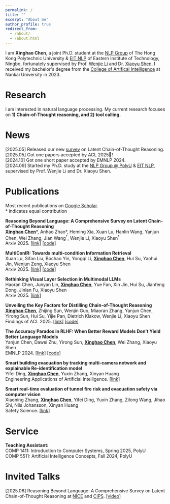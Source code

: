 ```yaml
---
permalink: /
title: ""
excerpt: "About me"
author_profile: true
redirect_from: 
  - /about/
  - /about.html
---
```


<!-- ## About Me -->

I am **Xinghao Chen**, a joint Ph.D. student at the [NLP Group](https://polyunlp.github.io/) of The Hong Kong Polytechnic University & [EIT NLP](https://eit-nlp.github.io/) of Eastern Institute of Technology, Ningbo, fortunately supervised by Prof. [Wenjie Li](https://www4.comp.polyu.edu.hk/~cswjli/) and Dr. [Xiaoyu Shen](https://chin-gyou.github.io//). I received my bachelor's degree from the [College of Artifical Intelligence](https://ai.nankai.edu.cn/) at Nankai University in 2023.  

# Research

I am interested in natural language processing. My current research focuses on **1) Chain-of-Thought reasoning, and 2) tool calling.**  

# News

[2025.05] Released our new [survey](https://arxiv.org/abs/2505.16782) on Latent Chain-of-Thought Reasoning.  
[2025.05] Got one papers accepted by ACL 2025🎉!  
[2024.10] Got one short paper accepted by EMNLP 2024.  
[2024.09] Started my Ph.D. study at the [NLP Group @ PolyU](https://polyunlp.github.io/) & [EIT NLP](https://eit-nlp.github.io/), supervised by Prof. Wenjie Li and Dr. Xiaoyu Shen.  

# Publications

Most recent publications on [Google Scholar](https://scholar.google.com/citations?user=nth3Ph0AAAAJ&hl=en).  
\* indicates equal contribution

**Reasoning Beyond Language: A Comprehensive Survey on Latent Chain-of-Thought Reasoning**  
**<ins>Xinghao Chen</ins>**\*, Anhao Zhao\*, Heming Xia, Xuan Lu, Hanlin Wang, Yanjun Chen, Wei Zhang, Jian Wang<sup>†</sup>, Wenjie Li, Xiaoyu Shen<sup>†</sup>  
Arxiv 2025. [[link]](https://arxiv.org/abs/2505.16782) [[code]](https://github.com/EIT-NLP/Awesome-Latent-CoT)  

**MultiConIR: Towards multi-condition Information Retrieval**  
Xuan Lu, Sifan Liu, Bochao Yin, Yongqi Li, **<ins>Xinghao Chen</ins>**, Hui Su, Yaohui Jin, Wenjun Zeng, Xiaoyu Shen  
Arxiv 2025. [[link]](https://arxiv.org/abs/2503.08046) [[code]](https://github.com/EIT-NLP/MultiConIR)  

**Rethinking Visual Layer Selection in Multimodal LLMs**  
Haoran Chen, Junyan Lin, **<ins>Xinghao Chen</ins>**, Yue Fan, Xin Jin, Hui Su, Jianfeng Dong, Jinlan Fu, Xiaoyu Shen  
Arxiv 2025. [[link]](https://arxiv.org/abs/2504.21447)  

**Unveiling the Key Factors for Distilling Chain-of-Thought Reasoning**  
**<ins>Xinghao Chen</ins>**, Zhijing Sun, Wenjin Guo, Miaoran Zhang, Yanjun Chen, Yirong Sun, Hui Su, Yijie Pan, Dietrich Klakow, Wenjie Li, Xiaoyu Shen  
Findings of ACL 2025. [[link]](https://arxiv.org/abs/2502.18001) [[code]](https://github.com/EIT-NLP/Distilling-CoT-Reasoning)  

**The Accuracy Paradox in RLHF: When Better Reward Models Don't Yield Better Language Models**  
Yanjun Chen, Dawei Zhu, Yirong Sun, **<ins>Xinghao Chen</ins>**, Wei Zhang, Xiaoyu Shen  
EMNLP 2024. [[link]](https://arxiv.org/abs/2410.06554) [[code]](https://github.com/EIT-NLP/AccuracyParadox-RLHF)  

**Smart building evacuation by tracking multi-camera network and explainable Re-identification model**  
Yifei Ding, **<ins>Xinghao Chen</ins>**, Yuxin Zhang, Xinyan Huang  
Engineering Applications of Artificial Intelligence. [[link]](https://www.sciencedirect.com/science/article/pii/S095219762500394X)  

**Smart real-time evaluation of tunnel fire risk and evacuation safety via computer vision**  
Xiaoning Zhang, **<ins>Xinghao Chen</ins>**, Yifei Ding, Yuxin Zhang, Zilong Wang, Jihao Shi, Nils Johansson, Xinyan Huang  
Safety Science. [[link]](https://www.sciencedirect.com/science/article/abs/pii/S092575352400153X)  

# Service

**Teaching Assistant:**    
COMP 1411: Introduction to Computer Systems, Spring 2025, PolyU  
COMP 5511: Artificial Intelligence Concepts, Fall 2024, PolyU  

# Invited Talks

[2025.06] Reasoning Beyond Language: A Comprehensive Survey on Latent Chain-of-Thought Reasoning at [NICE](https://nice-nlp.github.io/) and [CIPS](http://lmg.cipsc.org.cn/index.html). [[video]](https://mp.weixin.qq.com/s/LAxGE-1q0aoJjhftTa_aiQ?from=groupmessage&isappinstalled=0&scene=1&clicktime=1749642277&enterid=1749642277) 


<div id="clustrmaps-widget" style="width:40%; margin: 0 auto; display: block;">
			<script type='text/javascript' id='clustrmaps' src='//clustrmaps.com/map_v2.js?d=EoPAaiFrvVl-nH3vsQ9fQul7urlg3cwFzuGtOtGIypA&cl=ffffff&w=a'></script>
</div>	